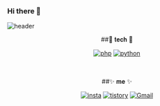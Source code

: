 ### Hi there 👋

<!--
**Ohminjung0804/Ohminjung0804** is a ✨ _special_ ✨ repository because its `README.md` (this file) appears on your GitHub profile.

Here are some ideas to get you started:


❓ Who I am ❓
- 🔭 I’m currently working on ...
- 🌱 I’m currently learning ...
- 👯 I’m looking to collaborate on ...
- 🤔 I’m looking for help with ...
- 💬 Ask me about ...
- 📫 How to reach me: ...
- 😄 Pronouns: ...
- ⚡ Fun fact: ...
-->
![header](https://capsule-render.vercel.app/api?type=waving&color=auto&height=300&section=header&text=MINJUNG&fontSize=90)
<div align=center>
  
##🤍 𝐭𝐞𝐜𝐡 🤍
 
[![php](https://img.shields.io/badge/php-777BB4?style=flat-square&logo=PHP&logoColor=white)](github.com/Joowon0220/TODO-List)
[![python](https://img.shields.io/badge/python-blue?style=flat-square&logo=Python&logoColor=white)](https://github.com/Ohminjung0804/Python_Project)
<br><br><br>

##✨ 𝐦𝐞 ✨

[![insta](https://img.shields.io/badge/instagram-E4405F?style=flat-square&logo=Instagram&logoColor=white)](https://www.instagram.com/iam._.mingjung/)
[![tistory](https://img.shields.io/badge/blog-F7901E?style=flat-square&logo=Buefy&logoColor=white)](https://iambestdeveloper.tistory.com/)
[![Gmail](https://img.shields.io/badge/mail-EA4335?style=flat-square&logo=Gmail&logoColor=white)](w2009@e-mirim.hs.kr)
</div>
